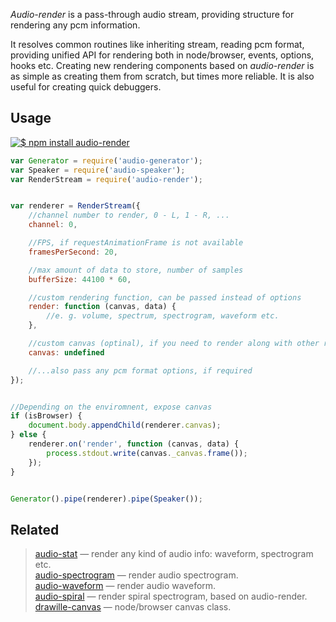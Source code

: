 _Audio-render_ is a pass-through audio stream, providing structure for rendering any pcm information.

It resolves common routines like inheriting stream, reading pcm format, providing unified API for rendering both in node/browser, events, options, hooks etc. Creating new rendering components based on _audio-render_ is as simple as creating them from scratch, but times more reliable. It is also useful for creating quick debuggers.


## Usage

[![$ npm install audio-render](http://nodei.co/npm/audio-render.png?mini=true)](http://npmjs.org/package/audio-render)


```js
var Generator = require('audio-generator');
var Speaker = require('audio-speaker');
var RenderStream = require('audio-render');


var renderer = RenderStream({
	//channel number to render, 0 - L, 1 - R, ...
	channel: 0,

	//FPS, if requestAnimationFrame is not available
	framesPerSecond: 20,

	//max amount of data to store, number of samples
	bufferSize: 44100 * 60,

	//custom rendering function, can be passed instead of options
	render: function (canvas, data) {
		//e. g. volume, spectrum, spectrogram, waveform etc.
	},

	//custom canvas (optinal), if you need to render along with other renderer
	canvas: undefined

	//...also pass any pcm format options, if required
});


//Depending on the enviromnent, expose canvas
if (isBrowser) {
	document.body.appendChild(renderer.canvas);
} else {
	renderer.on('render', function (canvas, data) {
		process.stdout.write(canvas._canvas.frame());
	});
}


Generator().pipe(renderer).pipe(Speaker());
```

## Related

> [audio-stat](https://npmjs.org/package/audio-stat) — render any kind of audio info: waveform, spectrogram etc.<br/>
> [audio-spectrogram](https://npmjs.org/package/audio-spectrogram) — render audio spectrogram.<br/>
> [audio-waveform](https://npmjs.org/package/audio-waveform) — render audio waveform.<br/>
> [audio-spiral](https://npmjs.org/package/audio-spiral) — render spiral spectrogram, based on audio-render.<br/>
> [drawille-canvas](https://github.com/madbence/node-drawille-canvas) — node/browser canvas class.<br/>